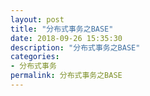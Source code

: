 ```yaml
---
layout: post
title: "分布式事务之BASE"
date: 2018-09-26 15:35:30
description: "分布式事务之BASE"
categories:
- 分布式事务
permalink: 分布式事务之BASE
---
```

